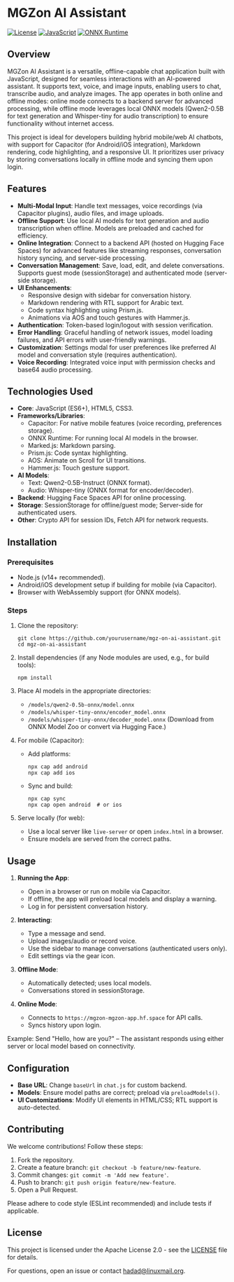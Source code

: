# MGZon AI Assistant

[![License](https://img.shields.io/badge/license-Apache%202.0-blue.svg)](https://www.apache.org/licenses/LICENSE-2.0)
[![JavaScript](https://img.shields.io/badge/language-JavaScript-yellow.svg)](https://developer.mozilla.org/en-US/docs/Web/JavaScript)
[![ONNX Runtime](https://img.shields.io/badge/ONNX-Runtime-orange.svg)](https://onnxruntime.ai/)

## Overview

MGZon AI Assistant is a versatile, offline-capable chat application built with JavaScript, designed for seamless interactions with an AI-powered assistant. It supports text, voice, and image inputs, enabling users to chat, transcribe audio, and analyze images. The app operates in both online and offline modes: online mode connects to a backend server for advanced processing, while offline mode leverages local ONNX models (Qwen2-0.5B for text generation and Whisper-tiny for audio transcription) to ensure functionality without internet access.

This project is ideal for developers building hybrid mobile/web AI chatbots, with support for Capacitor (for Android/iOS integration), Markdown rendering, code highlighting, and a responsive UI. It prioritizes user privacy by storing conversations locally in offline mode and syncing them upon login.

## Features

- **Multi-Modal Input**: Handle text messages, voice recordings (via Capacitor plugins), audio files, and image uploads.
- **Offline Support**: Use local AI models for text generation and audio transcription when offline. Models are preloaded and cached for efficiency.
- **Online Integration**: Connect to a backend API (hosted on Hugging Face Spaces) for advanced features like streaming responses, conversation history syncing, and server-side processing.
- **Conversation Management**: Save, load, edit, and delete conversations. Supports guest mode (sessionStorage) and authenticated mode (server-side storage).
- **UI Enhancements**:
  - Responsive design with sidebar for conversation history.
  - Markdown rendering with RTL support for Arabic text.
  - Code syntax highlighting using Prism.js.
  - Animations via AOS and touch gestures with Hammer.js.
- **Authentication**: Token-based login/logout with session verification.
- **Error Handling**: Graceful handling of network issues, model loading failures, and API errors with user-friendly warnings.
- **Customization**: Settings modal for user preferences like preferred AI model and conversation style (requires authentication).
- **Voice Recording**: Integrated voice input with permission checks and base64 audio processing.

## Technologies Used

- **Core**: JavaScript (ES6+), HTML5, CSS3.
- **Frameworks/Libraries**:
  - Capacitor: For native mobile features (voice recording, preferences storage).
  - ONNX Runtime: For running local AI models in the browser.
  - Marked.js: Markdown parsing.
  - Prism.js: Code syntax highlighting.
  - AOS: Animate on Scroll for UI transitions.
  - Hammer.js: Touch gesture support.
- **AI Models**:
  - Text: Qwen2-0.5B-Instruct (ONNX format).
  - Audio: Whisper-tiny (ONNX format for encoder/decoder).
- **Backend**: Hugging Face Spaces API for online processing.
- **Storage**: SessionStorage for offline/guest mode; Server-side for authenticated users.
- **Other**: Crypto API for session IDs, Fetch API for network requests.

## Installation

### Prerequisites
- Node.js (v14+ recommended).
- Android/iOS development setup if building for mobile (via Capacitor).
- Browser with WebAssembly support (for ONNX models).

### Steps
1. Clone the repository:
   ```
   git clone https://github.com/yourusername/mgz-on-ai-assistant.git
   cd mgz-on-ai-assistant
   ```

2. Install dependencies (if any Node modules are used, e.g., for build tools):
   ```
   npm install
   ```

3. Place AI models in the appropriate directories:
   - `/models/qwen2-0.5b-onnx/model.onnx`
   - `/models/whisper-tiny-onnx/encoder_model.onnx`
   - `/models/whisper-tiny-onnx/decoder_model.onnx`
   (Download from ONNX Model Zoo or convert via Hugging Face.)

4. For mobile (Capacitor):
   - Add platforms:
     ```
     npx cap add android
     npx cap add ios
     ```
   - Sync and build:
     ```
     npx cap sync
     npx cap open android  # or ios
     ```

5. Serve locally (for web):
   - Use a local server like `live-server` or open `index.html` in a browser.
   - Ensure models are served from the correct paths.

## Usage

1. **Running the App**:
   - Open in a browser or run on mobile via Capacitor.
   - If offline, the app will preload local models and display a warning.
   - Log in for persistent conversation history.

2. **Interacting**:
   - Type a message and send.
   - Upload images/audio or record voice.
   - Use the sidebar to manage conversations (authenticated users only).
   - Edit settings via the gear icon.

3. **Offline Mode**:
   - Automatically detected; uses local models.
   - Conversations stored in sessionStorage.

4. **Online Mode**:
   - Connects to `https://mgzon-mgzon-app.hf.space` for API calls.
   - Syncs history upon login.

Example: Send "Hello, how are you?" – The assistant responds using either server or local model based on connectivity.

## Configuration

- **Base URL**: Change `baseUrl` in `chat.js` for custom backend.
- **Models**: Ensure model paths are correct; preload via `preloadModels()`.
- **UI Customizations**: Modify UI elements in HTML/CSS; RTL support is auto-detected.

## Contributing

We welcome contributions! Follow these steps:
1. Fork the repository.
2. Create a feature branch: `git checkout -b feature/new-feature`.
3. Commit changes: `git commit -m 'Add new feature'`.
4. Push to branch: `git push origin feature/new-feature`.
5. Open a Pull Request.

Please adhere to code style (ESLint recommended) and include tests if applicable.

## License

This project is licensed under the Apache License 2.0 - see the [LICENSE](LICENSE) file for details.



For questions, open an issue or contact [hadad@linuxmail.org](mailto:hadad@linuxmail.org).
